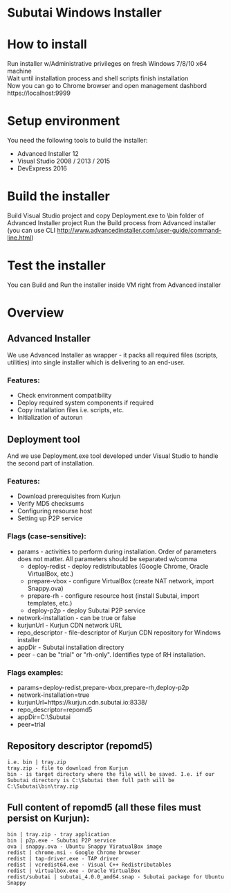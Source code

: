 # Subutai Windows Installer

# How to install
Run installer w/Administrative privileges on fresh Windows 7/8/10 x64 machine </br>
Wait until installation process and shell scripts finish installation </br>
Now you can go to Chrome browser and open management dashbord https://localhost:9999</br>


# Setup environment
You need the following tools to build the installer:
	<ul>
		<li> Advanced Installer 12 </li>
		<li> Visual Studio 2008 / 2013 / 2015 </li>
		<li> DevExpress 2016 </li>
	</ul>

# Build the installer
Build Visual Studio project and copy Deployment.exe to \bin folder of Advanced Installer project
	Run the Build process from Advanced installer (you can use CLI http://www.advancedinstaller.com/user-guide/command-line.html)

# Test the installer
You can Build and Run the installer inside VM right from Advanced installer

# Overview
## Advanced Installer
We use Advanced Installer as wrapper - it packs all required files (scripts, utilities) into single installer which is delivering to an end-user.
### Features:
<ul>
	<li> Check environment compatibility </li>
	<li> Deploy required system components if required </li>
	<li> Copy installation files i.e. scripts, etc. </li>
	<li> Initialization of autorun </li>
</ul>

## Deployment tool
And we use Deployment.exe tool developed under Visual Studio to handle the second part of installation.
### Features:
<ul>
	<li> Download prerequisites from Kurjun </li>
	<li> Verify MD5 checksums </li>
	<li> Configuring resourse host </li>
	<li> Setting up P2P service </li>
</ul>

### Flags (case-sensitive):
<ul>
	<li>
		params - activities to perform during installation. Order of parameters does not matter. All parameters should be separated w/comma
		<ul>
			<li>deploy-redist - deploy redistributables (Google Chrome, Oracle VirtualBox, etc.)</li>
			<li>prepare-vbox - configure VirtualBox (create NAT network, import Snappy.ova)</li>
			<li>prepare-rh - configure resource host (install Subutai, import templates, etc.)</li>
			<li>deploy-p2p - deploy Subutai P2P service</li>
		</ul>
	<li>network-installation - can be true or false</li>
	<li>kurjunUrl - Kurjun CDN network URL</li>
	<li>repo_descriptor - file-descriptor of Kurjun CDN repository for Windows installer</li>
	<li>appDir - Subutai installation directory</li>
	<li>peer - can be "trial" or "rh-only". Identifies type of RH installation.</li>
	</li>
</ul>

### Flags examples:
<ul>
	<li> params=deploy-redist,prepare-vbox,prepare-rh,deploy-p2p </li>
	<li> network-installation=true </li>
	<li> kurjunUrl=https://kurjun.cdn.subutai.io:8338/ </li>
	<li> repo_descriptor=repomd5 </li>
	<li> appDir=C:\Subutai </li>
	<li> peer=trial </li>
</ul>

## Repository descriptor (repomd5)
	i.e. bin | tray.zip
	tray.zip - file to download from Kurjun
	bin - is target directory where the file will be saved. I.e. if our Subutai directory is C:\Subutai then full path will be C:\Subutai\bin\tray.zip

## Full content of repomd5 (all these files must persist on Kurjun):
	bin | tray.zip - tray application
	bin | p2p.exe - Subutai P2P service
	ova | snappy.ova - Ubuntu Snappy ViratualBox image
	redist | chrome.msi - Google Chrome browser
	redist | tap-driver.exe - TAP driver
	redist | vcredist64.exe - Visual C++ Redistributables
	redist | virtualbox.exe - Oracle VirtualBox
	redist/subutai | subutai_4.0.0_amd64.snap - Subutai package for Ubuntu Snappy